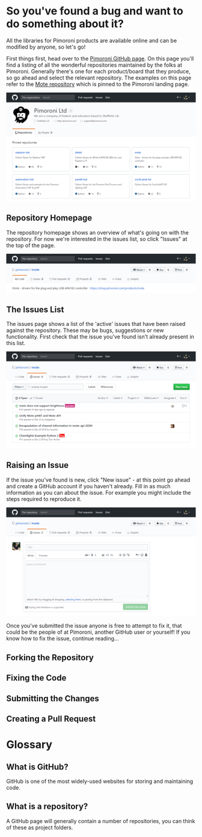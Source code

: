 # So you've found a bug and want to do something about it?

All the libraries for Pimoroni products are available online and can be modified by anyone, so let's go!

First things first, head over to the [Pimoroni GitHub page](https://github.com/pimoroni). On this page you'll find a listing of all the wonderful repositories maintained by the folks at Pimoroni. Generally there's one for each product/board that they produce, so go ahead and select the relevant repository. The examples on this page refer to the [Mote repository](https://github.com/pimoroni/Mote) which is pinned to the Pimoroni landing page.

![Pimoroni Home Page](/images/2-Pimoroni-Github.png)

## Repository Homepage
The repository homepage shows an overview of what's going on with the repository. For now we're interested in the issues list, so click "Issues" at the top of the page.

![Mote Repository Home Page](/images/3-Pimoroni-Github-Mote.png)

## The Issues List
The issues page shows a list of the 'active' issues that have been raised against the repository. These may be bugs, suggestions or new functionality. First check that the issue you've found isn't already present in this list.

![Mote Issues List](/images/4-Pimoroni-Github-Mote-Issues.png)

## Raising an Issue
If the issue you've found is new, click "New issue" - at this point go ahead and create a GitHub account if you haven't already. Fill in as much information as you can about the issue. For example you might include the steps required to reproduce it. 

![Raise an Issue](/images/5-Pimoroni-Github-Mote-Issues-Raise.png)

Once you've submitted the issue anyone is free to attempt to fix it, that could be the people of at Pimoroni, another GitHub user or yourself! If you know how to fix the issue, continue reading...

## Forking the Repository

## Fixing the Code

## Submitting the Changes

## Creating a Pull Request





# Glossary
## What is GitHub?
GitHub is one of the most widely-used websites for storing and maintaining code. 

## What is a repository?
A GitHub page will generally contain a number of repositories, you can think of these as project folders. 
